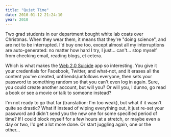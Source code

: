```yaml
---
title: "Quiet Time"
date: 2010-01-12 21:24:10
year: 2010
---
```

Two grad students in our department bought white lab coats over Christmas. When they wear them, it means that they're "doing science", and are not to be interrupted. I'd buy one too, except almost all my interruptions are auto-generated: no matter how hard I try, I just... can't... stop myself from checking email, reading blogs, et cetera.

Which is what makes the <a href="http://www.techcrunch.com/2009/12/31/web-2-0-suicide/">Web 2.0 Suicide</a> app so interesting. You give it your credentials for Facebook, Twitter, and what-not, and it erases all the content you've created, unfriends/unfollows everyone, then sets your password to something random so that you can't even log in again. Sure, you could create another account, but will you? Or will you, I dunno, go read a book or see a movie or talk to someone instead?

I'm not ready to go that far (translation: I'm too weak), but what if it wasn't quite so drastic? What if instead of wiping everything out, it just re-set your password and didn't send you the new one for some specified period of time? If I could block myself for a few hours at a stretch, or maybe even a day or two, I'd get a lot more done. Or start juggling again, one or the other...
